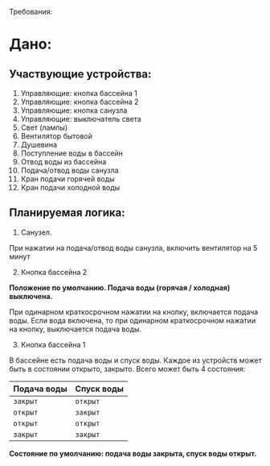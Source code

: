 Требования:

Дано:
=====

Участвующие устройства:
-----------------------
1. Управляющие: кнопка бассейна 1
2. Управляющие: кнопка бассейна 2
3. Управляющие: кнопка санузла
4. Управляющие: выключатель света
5. Свет (лампы)
6. Вентилятор бытовой
7. Душевина
8. Поступление воды в бассейн
9. Отвод воды из бассейна
10. Подача/отвод воды санузла
11. Кран подачи горячей воды
12. Кран подачи холодной воды

Планируемая логика:
-------------------

1. Санузел.

При нажатии на подача/отвод воды санузла, включить вентилятор на 5 минут

2. Кнопка бассейна 2

**Положение по умолчанию. Подача воды (горячая / холодная) выключена.**

При одинарном краткосрочном нажатии на кнопку, включается подача воды.
Если вода включена, то при одинарном краткосрочном нажатии на кнопку, выключается подача воды.

3. Кнопка бассейна 1

В бассейне есть подача воды и спуск воды. Каждое из устройств может быть в состоянии открыто, закрыто. Всего может быть 4 состояния:

Подача воды | Спуск воды
--- | ---
`закрыт` | `открыт`
`открыт` | `закрыт`
`открыт` | `открыт`
`закрыт` | `закрыт`

**Состояние по умолчанию: подача воды закрыта, спуск воды открыт.**



